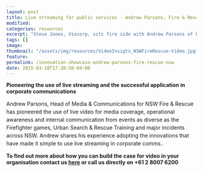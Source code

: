 ```yaml
---
layout: post
title: Live streaming for public services - Andrew Parsons, Fire & Rescue NSW
modified:
categories: resources
excerpt: "Steve Jones, Viocorp, sits fire side with Andrew Parsons of Fire & Rescue to find out the exciting ways they are using live stream technology and how it's transferable across all business models. "
tags: []
image:
thumbnail: "/assets/img/resources/VideoInsigts_NSWFireRescue-Video.jpg"
feature:
permalink: /innovation-showcase-andrew-parsons-fire-rescue-nsw
date: 2015-03-18T17:20:50-04:00
---
```


<div class="t-center video-containers mt-5 mb-5">
	<script src="https://publish.viostream.com/embed/ctoaztbrk49td"></script>
</div>

<b>Pioneering the use of live streaming and the successful application in corporate communications </b>

<span style="line-height: 1.5;">Andrew Parsons, Head of Media &amp; Communications for NSW Fire &amp; Rescue has pioneered the use of live video for media coverage, operational awareness and internal communication from events as diverse as the Firefighter games, Urban Search &amp; Rescue Training and major incidents across NSW. Andrew shares his experience adopting the innovations that have made it simple to use live streaming in corporate comms..</span>

<strong>To find out more about how you can build the case for video in your organisation contact us <a href="http://viocorp.com/general-enquiry/">here</a> or call us directly on +61 2 8007 6200</strong>